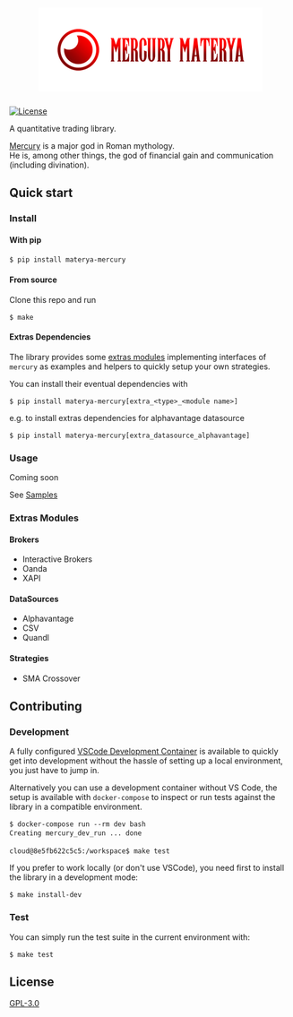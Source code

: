 <h1 align="center">
  <img src="doc/assets/mercury_materya_logo.png" alt="Mercury Materya" />
</h1>

[![License][license-image]][license-url]

A quantitative trading library.

[Mercury](https://en.wikipedia.org/wiki/Mercury_(mythology)) is a major god in Roman mythology.  
He is, among other things, the god of financial gain and communication (including divination).  

## Quick start

### Install

#### With pip

```shell
$ pip install materya-mercury
```

#### From source

Clone this repo and run

```shell
$ make
```

#### Extras Dependencies

The library provides some [extras modules](#extras-modules) implementing interfaces of `mercury` as examples and helpers to quickly setup your own strategies.

You can install their eventual dependencies with

```shell
$ pip install materya-mercury[extra_<type>_<module name>]
```

e.g. to install extras dependencies for alphavantage datasource

```shell
$ pip install materya-mercury[extra_datasource_alphavantage]
```

### Usage

Coming soon

See [Samples](samples)

### Extras Modules

#### Brokers

- Interactive Brokers
- Oanda
- XAPI

#### DataSources

- Alphavantage
- CSV
- Quandl

#### Strategies

- SMA Crossover

## Contributing

### Development

A fully configured [VSCode Development Container](https://code.visualstudio.com/docs/remote/containers) is available to quickly get into development without the hassle of setting up a local environment, you just have to jump in.

Alternatively you can use a development container without VS Code, the setup is available with `docker-compose` to inspect or run tests against the library in a compatible environment.

```shell
$ docker-compose run --rm dev bash
Creating mercury_dev_run ... done

cloud@8e5fb622c5c5:/workspace$ make test
```

If you prefer to work locally (or don't use VSCode), you need first to install the library in a development mode:

```shell
$ make install-dev
```

### Test

You can simply run the test suite in the current environment with:

  ```shell
  $ make test
  ```

## License

[GPL-3.0](LICENSE)

[license-image]: https://img.shields.io/github/license/materya/mercury?style=flat-square
[license-url]: LICENSE
